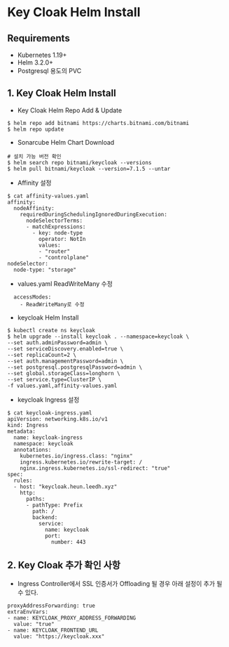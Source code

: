 # Key Cloak Helm Install

## Requirements
-  Kubernetes 1.19+
-  Helm 3.2.0+
-  Postgresql 용도의 PVC

## 1. Key Cloak Helm Install

- Key Cloak Helm Repo Add & Update

```
$ helm repo add bitnami https://charts.bitnami.com/bitnami
$ helm repo update
```

- Sonarcube Helm Chart Download

```
# 설치 가능 버전 확인
$ helm search repo bitnami/keycloak --versions
$ helm pull bitnami/keycloak --version=7.1.5 --untar
```

- Affinity 설정

```
$ cat affinity-values.yaml
affinity:
  nodeAffinity:
    requiredDuringSchedulingIgnoredDuringExecution:
      nodeSelectorTerms:
      - matchExpressions:
        - key: node-type
          operator: NotIn
          values:
          - "router"
          - "controlplane"
nodeSelector:
  node-type: "storage"
```

- values.yaml ReadWriteMany 수정

```
  accessModes:
    - ReadWriteMany로 수정
```

- keycloak Helm Install

```
$ kubectl create ns keycloak 
$ helm upgrade --install keycloak . --namespace=keycloak \
--set auth.adminPassword=admin \
--set serviceDiscovery.enabled=true \
--set replicaCount=2 \
--set auth.managementPassword=admin \
--set postgresql.postgresqlPassword=admin \
--set global.storageClass=longhorn \
--set service.type=ClusterIP \
-f values.yaml,affinity-values.yaml
```

- keycloak Ingress 설정

```
$ cat keycloak-ingress.yaml
apiVersion: networking.k8s.io/v1
kind: Ingress
metadata:
  name: keycloak-ingress
  namespace: keycloak
  annotations:
    kubernetes.io/ingress.class: "nginx"
    ingress.kubernetes.io/rewrite-target: /
    nginx.ingress.kubernetes.io/ssl-redirect: "true"
spec:
  rules:
  - host: "keycloak.heun.leedh.xyz"
    http:
      paths:
      - pathType: Prefix
        path: /
        backend:
          service:
            name: keycloak
            port:
              number: 443
```

## 2. Key Cloak 추가 확인 사항

- Ingress Controller에서 SSL 인증서가 Offloading 될 경우 아래 설정이 추가 될 수 있다.

```
proxyAddressForwarding: true
extraEnvVars:
- name: KEYCLOAK_PROXY_ADDRESS_FORWARDING
  value: "true"
- name: KEYCLOAK_FRONTEND_URL
  value: "https://keycloak.xxx"
```
